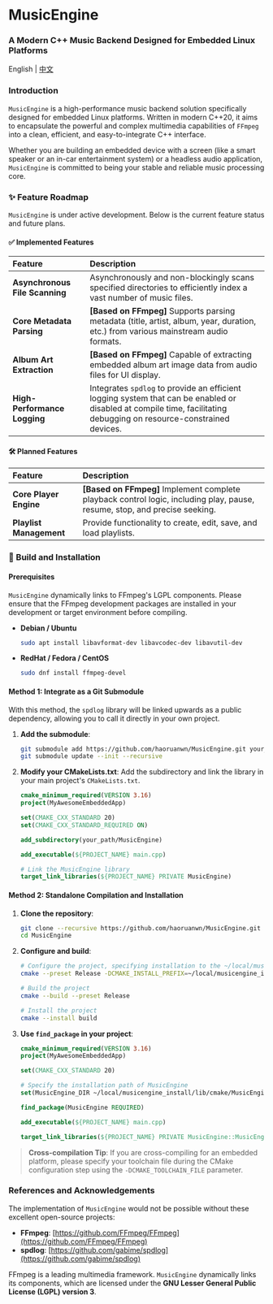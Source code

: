 # MusicEngine

### A Modern C++ Music Backend Designed for Embedded Linux Platforms

English | [中文](./README_CN.md)

### Introduction

`MusicEngine` is a high-performance music backend solution specifically designed for embedded Linux platforms. Written in modern C++20, it aims to encapsulate the powerful and complex multimedia capabilities of `FFmpeg` into a clean, efficient, and easy-to-integrate C++ interface.

Whether you are building an embedded device with a screen (like a smart speaker or an in-car entertainment system) or a headless audio application, `MusicEngine` is committed to being your stable and reliable music processing core.

### ✨ Feature Roadmap

`MusicEngine` is under active development. Below is the current feature status and future plans.

#### ✅ Implemented Features

| Feature | Description |
| :--- | :--- |
| **Asynchronous File Scanning** | Asynchronously and non-blockingly scans specified directories to efficiently index a vast number of music files. |
| **Core Metadata Parsing** | **[Based on FFmpeg]** Supports parsing metadata (title, artist, album, year, duration, etc.) from various mainstream audio formats. |
| **Album Art Extraction** | **[Based on FFmpeg]** Capable of extracting embedded album art image data from audio files for UI display. |
| **High-Performance Logging** | Integrates `spdlog` to provide an efficient logging system that can be enabled or disabled at compile time, facilitating debugging on resource-constrained devices. |

#### 🛠️ Planned Features

| Feature | Description |
| :--- | :--- |
| **Core Player Engine** | **[Based on FFmpeg]** Implement complete playback control logic, including play, pause, resume, stop, and precise seeking. |
| **Playlist Management** | Provide functionality to create, edit, save, and load playlists. |

### 🚀 Build and Installation

#### Prerequisites

`MusicEngine` dynamically links to FFmpeg's LGPL components. Please ensure that the FFmpeg development packages are installed in your development or target environment before compiling.

  * **Debian / Ubuntu**

    ```bash
    sudo apt install libavformat-dev libavcodec-dev libavutil-dev
    ```

  * **RedHat / Fedora / CentOS**

    ```bash
    sudo dnf install ffmpeg-devel
    ```

#### Method 1: Integrate as a Git Submodule

With this method, the `spdlog` library will be linked upwards as a public dependency, allowing you to call it directly in your own project.

1.  **Add the submodule**:

    ```bash
    git submodule add https://github.com/haoruanwn/MusicEngine.git your_path/MusicEngine
    git submodule update --init --recursive
    ```

2.  **Modify your CMakeLists.txt**:
    Add the subdirectory and link the library in your main project's `CMakeLists.txt`.

    ```cmake
    cmake_minimum_required(VERSION 3.16)
    project(MyAwesomeEmbeddedApp)
    
    set(CMAKE_CXX_STANDARD 20)
    set(CMAKE_CXX_STANDARD_REQUIRED ON)
    
    add_subdirectory(your_path/MusicEngine)
    
    add_executable(${PROJECT_NAME} main.cpp)
    
    # Link the MusicEngine library
    target_link_libraries(${PROJECT_NAME} PRIVATE MusicEngine)
    ```

#### Method 2: Standalone Compilation and Installation

1.  **Clone the repository**:

    ```bash
    git clone --recursive https://github.com/haoruanwn/MusicEngine.git
    cd MusicEngine
    ```

2.  **Configure and build**:

    ```bash
    # Configure the project, specifying installation to the ~/local/musicengine_install directory
    cmake --preset Release -DCMAKE_INSTALL_PREFIX=~/local/musicengine_install

    # Build the project
    cmake --build --preset Release

    # Install the project
    cmake --install build
    ```

3.  **Use `find_package` in your project**:

    ```cmake
    cmake_minimum_required(VERSION 3.16)
    project(MyAwesomeEmbeddedApp)
    
    set(CMAKE_CXX_STANDARD 20)
    
    # Specify the installation path of MusicEngine
    set(MusicEngine_DIR ~/local/musicengine_install/lib/cmake/MusicEngine)
    
    find_package(MusicEngine REQUIRED)
    
    add_executable(${PROJECT_NAME} main.cpp)
    
    target_link_libraries(${PROJECT_NAME} PRIVATE MusicEngine::MusicEngine)
    ```

> **Cross-compilation Tip**: If you are cross-compiling for an embedded platform, please specify your toolchain file during the CMake configuration step using the `-DCMAKE_TOOLCHAIN_FILE` parameter.

### References and Acknowledgements

The implementation of `MusicEngine` would not be possible without these excellent open-source projects:

  * **FFmpeg**: [https://github.com/FFmpeg/FFmpeg](https://github.com/FFmpeg/FFmpeg)
  * **spdlog**: [https://github.com/gabime/spdlog](https://github.com/gabime/spdlog)

FFmpeg is a leading multimedia framework. `MusicEngine` dynamically links its components, which are licensed under the **GNU Lesser General Public License (LGPL) version 3**.

